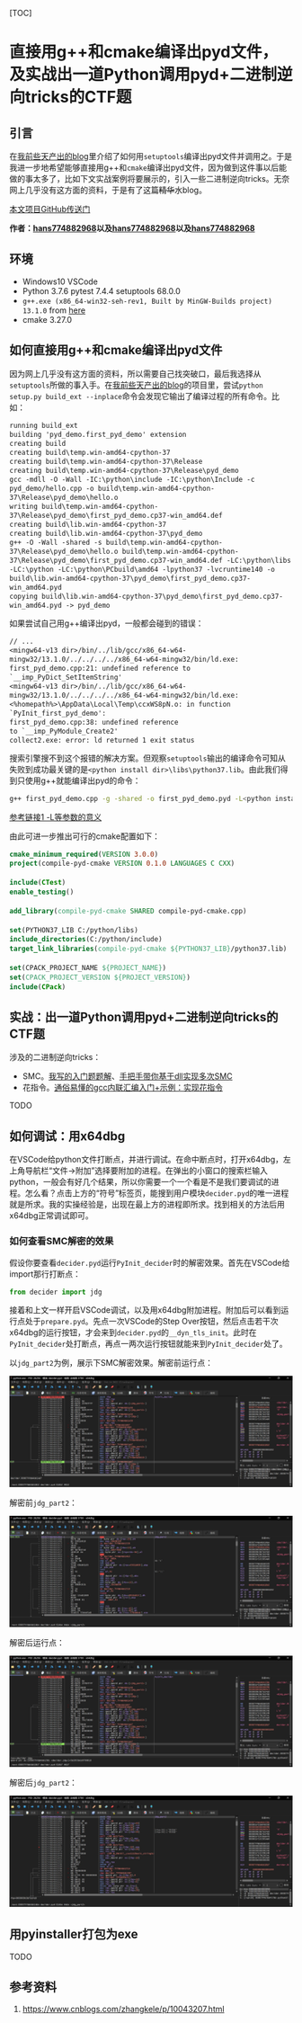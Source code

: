[TOC]



# 直接用g++和cmake编译出pyd文件，及实战出一道Python调用pyd+二进制逆向tricks的CTF题

## 引言

在[我前些天产出的blog](https://www.52pojie.cn/thread-1923720-1-1.html)里介绍了如何用`setuptools`编译出pyd文件并调用之。于是我进一步地希望能够直接用g++和`cmake`编译出pyd文件，因为做到这件事以后能做的事太多了，比如下文实战案例将要展示的，引入一些二进制逆向tricks。无奈网上几乎没有这方面的资料，于是有了这篇~~精华~~水blog。

[本文项目GitHub传送门](https://github.com/Hans774882968/pyd-smc-ctf-challenge)

**作者：[hans774882968](https://blog.csdn.net/hans774882968)以及[hans774882968](https://juejin.cn/user/1464964842528888)以及[hans774882968](https://www.52pojie.cn/home.php?mod=space&uid=1906177)**

## 环境

- Windows10 VSCode
- Python 3.7.6 pytest 7.4.4 setuptools 68.0.0
- `g++.exe (x86_64-win32-seh-rev1, Built by MinGW-Builds project) 13.1.0` from [here](https://whitgit.whitworth.edu/tutorials/installing_mingw_64)
- cmake 3.27.0

## 如何直接用g++和cmake编译出pyd文件

因为网上几乎没有这方面的资料，所以需要自己找突破口，最后我选择从`setuptools`所做的事入手。在[我前些天产出的blog](https://www.52pojie.cn/thread-1923720-1-1.html)的项目里，尝试`python setup.py build_ext --inplace`命令会发现它输出了编译过程的所有命令。比如：

```
running build_ext
building 'pyd_demo.first_pyd_demo' extension
creating build
creating build\temp.win-amd64-cpython-37
creating build\temp.win-amd64-cpython-37\Release
creating build\temp.win-amd64-cpython-37\Release\pyd_demo
gcc -mdll -O -Wall -IC:\python\include -IC:\python\Include -c pyd_demo/hello.cpp -o build\temp.win-amd64-cpython-37\Release\pyd_demo\hello.o
writing build\temp.win-amd64-cpython-37\Release\pyd_demo\first_pyd_demo.cp37-win_amd64.def
creating build\lib.win-amd64-cpython-37
creating build\lib.win-amd64-cpython-37\pyd_demo
g++ -O -Wall -shared -s build\temp.win-amd64-cpython-37\Release\pyd_demo\hello.o build\temp.win-amd64-cpython-37\Release\pyd_demo\first_pyd_demo.cp37-win_amd64.def -LC:\python\libs -LC:\python -LC:\python\PCbuild\amd64 -lpython37 -lvcruntime140 -o build\lib.win-amd64-cpython-37\pyd_demo\first_pyd_demo.cp37-win_amd64.pyd
copying build\lib.win-amd64-cpython-37\pyd_demo\first_pyd_demo.cp37-win_amd64.pyd -> pyd_demo
```

如果尝试自己用g++编译出pyd，一般都会碰到的错误：

```
// ...
<mingw64-v13 dir>/bin/../lib/gcc/x86_64-w64-mingw32/13.1.0/../../../../x86_64-w64-mingw32/bin/ld.exe: first_pyd_demo.cpp:21: undefined reference to `__imp_PyDict_SetItemString'
<mingw64-v13 dir>/bin/../lib/gcc/x86_64-w64-mingw32/13.1.0/../../../../x86_64-w64-mingw32/bin/ld.exe: <%homepath%>\AppData\Local\Temp\ccxWS8pN.o: in function `PyInit_first_pyd_demo':
first_pyd_demo.cpp:38: undefined reference 
to `__imp_PyModule_Create2'
collect2.exe: error: ld returned 1 exit status
```

搜索引擎搜不到这个报错的解决方案。但观察`setuptools`输出的编译命令可知从失败到成功最关键的是`<python install dir>\libs\python37.lib`。由此我们得到只使用g++就能编译出pyd的命令：

```bash
g++ first_pyd_demo.cpp -g -shared -o first_pyd_demo.pyd -L<python install dir>\libs -I<python install dir>\include -lpython37
```

[参考链接1 -L等参数的意义](https://www.cnblogs.com/zhangkele/p/10043207.html)

由此可进一步推出可行的cmake配置如下：

```cmake
cmake_minimum_required(VERSION 3.0.0)
project(compile-pyd-cmake VERSION 0.1.0 LANGUAGES C CXX)

include(CTest)
enable_testing()

add_library(compile-pyd-cmake SHARED compile-pyd-cmake.cpp)

set(PYTHON37_LIB C:/python/libs)
include_directories(C:/python/include)
target_link_libraries(compile-pyd-cmake ${PYTHON37_LIB}/python37.lib)

set(CPACK_PROJECT_NAME ${PROJECT_NAME})
set(CPACK_PROJECT_VERSION ${PROJECT_VERSION})
include(CPack)
```

## 实战：出一道Python调用pyd+二进制逆向tricks的CTF题

涉及的二进制逆向tricks：

- SMC。[我写的入门题题解](https://www.52pojie.cn/thread-1667202-1-1.html)、[手把手带你基于dll实现多次SMC](https://www.52pojie.cn/thread-1780843-1-1.html)
- 花指令。[通俗易懂的gcc内联汇编入门+示例：实现花指令](https://www.52pojie.cn/thread-1695068-1-1.html)

TODO

## 如何调试：用x64dbg

在VSCode给python文件打断点，并进行调试。在命中断点时，打开x64dbg，左上角导航栏“文件->附加”选择要附加的进程。在弹出的小窗口的搜索栏输入python，一般会有好几个结果，所以你需要一个一个看是不是我们要调试的进程。怎么看？点击上方的“符号”标签页，能搜到用户模块`decider.pyd`的唯一进程就是所求。我的实操经验是，出现在最上方的进程即所求。找到相关的方法后用x64dbg正常调试即可。

### 如何查看SMC解密的效果

假设你要查看`decider.pyd`运行`PyInit_decider`时的解密效果。首先在VSCode给import那行打断点：

```python
from decider import jdg
```

接着和上文一样开启VSCode调试，以及用x64dbg附加进程。附加后可以看到运行点处于`prepare.pyd`。先点一次VSCode的Step Over按钮，然后点击若干次x64dbg的运行按钮，才会来到`decider.pyd`的`__dyn_tls_init`。此时在`PyInit_decider`处打断点，再点一两次运行按钮就能来到`PyInit_decider`处了。

以`jdg_part2`为例，展示下SMC解密效果。解密前运行点：

![1-解密前运行点](./README_assets/1-解密前运行点.jpg)

解密前`jdg_part2`：

![解密前jdg_part2](./README_assets/2-解密前jdg_part2.jpg)

解密后运行点：

![解密后运行点](./README_assets/3-解密后运行点.jpg)

解密后`jdg_part2`：

![解密后jdg_part2](./README_assets/4-解密后jdg_part2.jpg)

## 用pyinstaller打包为exe

TODO

## 参考资料

1. https://www.cnblogs.com/zhangkele/p/10043207.html